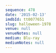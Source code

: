 ```yaml
---
sequence: 478
date: '2015-02-13'
imdbId: tt0077651
slug: halloween-1978
venue: null
venueNotes: null
medium: Blu-ray
mediumNotes: null
---
```


